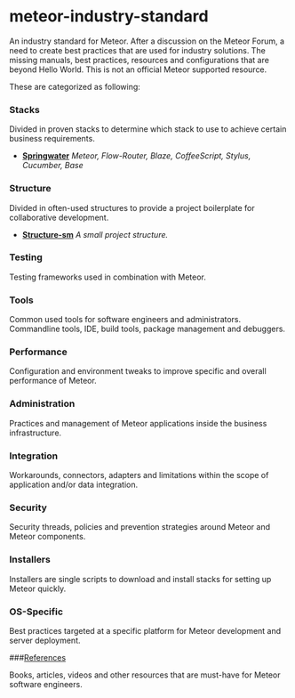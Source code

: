 # meteor-industry-standard
An industry standard for Meteor. After a discussion on the Meteor Forum, a need to create best practices that are used for industry solutions. The missing manuals, best practices, resources and configurations that are beyond Hello World. This is not an official Meteor supported resource.

These are categorized as following:

### Stacks

Divided in proven stacks to determine which stack to use to achieve certain business requirements.

  - [**Springwater**](https://github.com/amazingsam/meteor-industry-standard/blob/master/Stacks/Springwater/install.md)
  *Meteor, Flow-Router, Blaze, CoffeeScript, Stylus, Cucumber, Base*


### Structure

Divided in often-used structures to provide a project boilerplate for collaborative development.

  - [**Structure-sm**](https://github.com/amazingsam/meteor-industry-standard/blob/master/Structure/structure-sm/structure-sm.md)
  *A small project structure.*


### Testing

Testing frameworks used in combination with Meteor.

### Tools

Common used tools for software engineers and administrators. Commandline tools, IDE, build tools, package management and debuggers.

### Performance

Configuration and environment tweaks to improve specific and overall performance of Meteor.

### Administration

Practices and management of Meteor applications inside the business infrastructure.

### Integration

Workarounds, connectors, adapters and limitations within the scope of application and/or data integration.

### Security

Security threads, policies and prevention strategies around Meteor and Meteor components.

### Installers

Installers are single scripts to download and install stacks for setting up Meteor quickly.

### OS-Specific

Best practices targeted at a specific platform for Meteor development and server deployment.

###[References](https://github.com/amazingsam/meteor-industry-standard/blob/master/References/toc.md)

Books, articles, videos and other resources that are must-have for Meteor software engineers.
